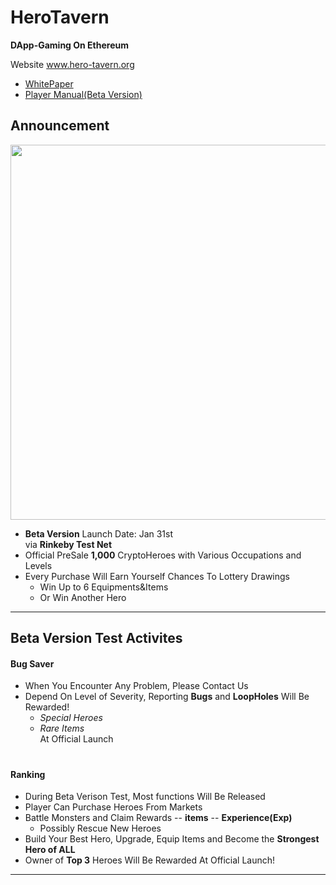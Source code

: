 # HeroTavern

**DApp-Gaming On Ethereum**


Website www.hero-tavern.org

* [WhitePaper](WHITEPAPER.md)
* [Player Manual(Beta Version)](MANUAL.md)

##
## Announcement ###################
<img src = "https://github.com/Hero-Tavern/HeroTavern/blob/master/HeroPost.png" width = "600">  

* **Beta Version** Launch Date: Jan 31st  
via **Rinkeby Test Net**  
* Official PreSale **1,000** CryptoHeroes with Various Occupations and Levels
* Every Purchase Will Earn Yourself Chances To Lottery Drawings  
  * Win Up to 6 Equipments&Items  
  * Or Win Another Hero

---
## Beta Version Test Activites ####################
#### Bug Saver
- When You Encounter Any Problem, Please Contact Us
- Depend On Level of Severity, Reporting **Bugs** and **LoopHoles** Will Be Rewarded!  
  * *Special Heroes*  
  * *Rare Items*  
At Official Launch  

#
#### Ranking 
- During Beta Verison Test, Most functions Will Be Released
- Player Can Purchase Heroes From Markets
- Battle Monsters and Claim Rewards -- **items** -- **Experience(Exp)**  
  * Possibly Rescue New Heroes  
- Build Your Best Hero, Upgrade, Equip Items and Become the **Strongest Hero of ALL**
- Owner of **Top 3** Heroes Will Be Rewarded At Official Launch!

---

